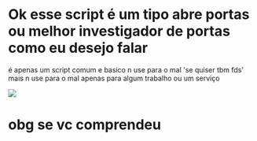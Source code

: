 # Ok esse script é um tipo abre portas ou melhor investigador de portas como eu desejo falar

é apenas um script comum e basico n use para o mal 'se quiser tbm fds' mais n use para o mal apenas para algum trabalho ou um serviço 

<div ilign="center">
<img src="https://images-na.ssl-images-amazon.com/images/I/51sqMLfRTcS.png" width="/500px" />
</div>

   # obg se vc comprendeu 
